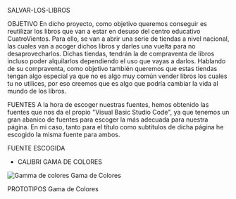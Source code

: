 SALVAR-LOS-LIBROS

OBJETIVO
En dicho proyecto, como objetivo queremos conseguir es reutilizar los libros que van a estar en desuso del centro educativo CuatroVientos. Para ello, se van a abrir una serie de tiendas a nivel nacional, las cuales van a acoger dichos libros y darles una vuelta para no desaprovecharlos. Dichas tiendas, tendrán la de compraventa de libros incluso poder alquilarlos dependiendo el uso que vayas a darlos. Hablando de su compraventa, como objetivo también queremos que estas tiendas tengan algo especial ya que no es algo muy común vender libros los cuales tu no utilices, por eso creemos que es algo que podría cambiar la vida al mundo de los libros.

FUENTES
A la hora de escoger nuestras fuentes, hemos obtenido las fuentes que nos da el propio "Visual Basic Studio Code", ya que tenemos un gran abanico de fuentes para escoger la más adecuada para nuestra página. En mi caso, tanto para el título como subtítulos de dicha página he escogido la misma fuente para ambos.

FUENTE ESCOGIDA
- CALIBRI
GAMA DE COLORES
<image src="/workspace-iaw/proyecto/imagenes/gamma_colores.png" alt="Gamma de colores">
Gama de Colores

PROTOTIPOS
Gama de Colores
